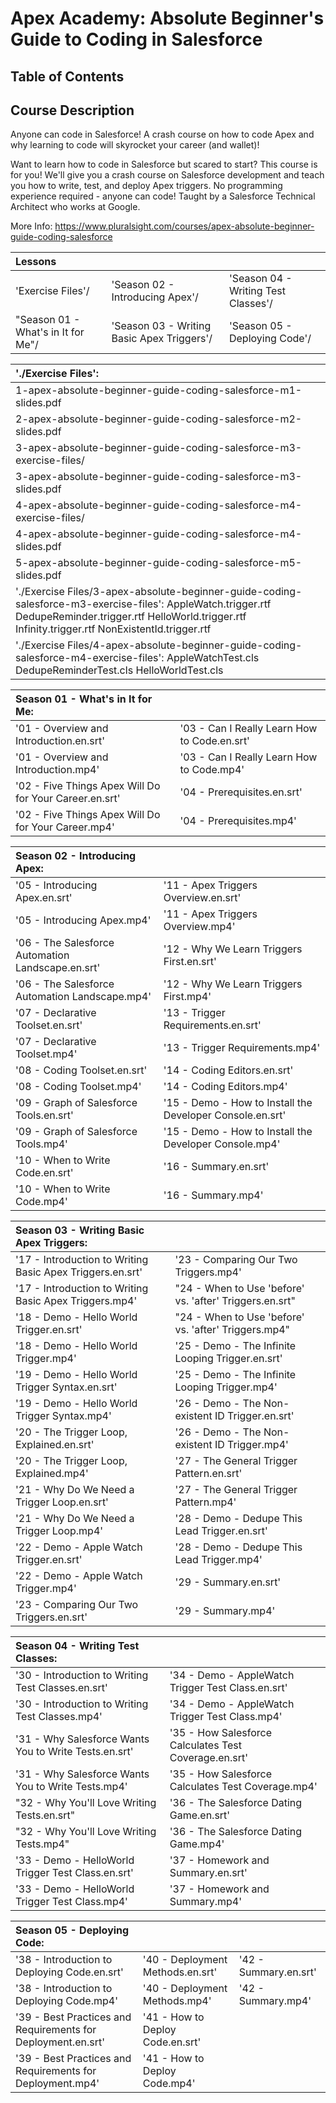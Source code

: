 # Apex Academy: Absolute Beginner's Guide to Coding in Salesforce

## Table of Contents

## Course Description

Anyone can code in Salesforce! A crash course on how to code Apex and
why learning to code will skyrocket your career (and wallet)!

Want to learn how to code in Salesforce but scared to start? This course
is for you! We'll give you a crash course on Salesforce development and
teach you how to write, test, and deploy Apex triggers. No programming
experience required - anyone can code! Taught by a Salesforce Technical
Architect who works at Google.

More Info:
https://www.pluralsight.com/courses/apex-absolute-beginner-guide-coding-salesforce

| Lessons                            |                                            |                                     |
|:-----------------------------------|:-------------------------------------------|:------------------------------------|
| 'Exercise Files'/                  | 'Season 02 - Introducing Apex'/            | 'Season 04 - Writing Test Classes'/ |
| "Season 01 - What's in It for Me"/ | 'Season 03 - Writing Basic Apex Triggers'/ | 'Season 05 - Deploying Code'/       |


| './Exercise Files':                                                                                                                                                                                                |
|:-------------------------------------------------------------------------------------------------------------------------------------------------------------------------------------------------------------------|
| 1-apex-absolute-beginner-guide-coding-salesforce-m1-slides.pdf                                                                                                                                                     |
| 2-apex-absolute-beginner-guide-coding-salesforce-m2-slides.pdf                                                                                                                                                     |
| 3-apex-absolute-beginner-guide-coding-salesforce-m3-exercise-files/                                                                                                                                                |
| 3-apex-absolute-beginner-guide-coding-salesforce-m3-slides.pdf                                                                                                                                                     |
| 4-apex-absolute-beginner-guide-coding-salesforce-m4-exercise-files/                                                                                                                                                |
| 4-apex-absolute-beginner-guide-coding-salesforce-m4-slides.pdf                                                                                                                                                     |
| 5-apex-absolute-beginner-guide-coding-salesforce-m5-slides.pdf                                                                                                                                                     |
| './Exercise Files/3-apex-absolute-beginner-guide-coding-salesforce-m3-exercise-files': AppleWatch.trigger.rtf  DedupeReminder.trigger.rtf  HelloWorld.trigger.rtf  Infinity.trigger.rtf  NonExistentId.trigger.rtf |
| './Exercise Files/4-apex-absolute-beginner-guide-coding-salesforce-m4-exercise-files': AppleWatchTest.cls  DedupeReminderTest.cls  HelloWorldTest.cls                                                              |

| Season 01 - What's in It for Me:                       |                                              |
|:-------------------------------------------------------|:---------------------------------------------|
| '01 - Overview and Introduction.en.srt'                | '03 - Can I Really Learn How to Code.en.srt' |
| '01 - Overview and Introduction.mp4'                   | '03 - Can I Really Learn How to Code.mp4'    |
| '02 - Five Things Apex Will Do for Your Career.en.srt' | '04 - Prerequisites.en.srt'                  |
| '02 - Five Things Apex Will Do for Your Career.mp4'    | '04 - Prerequisites.mp4'                     |


| Season 02 - Introducing Apex:                     |                                                           |
|:--------------------------------------------------|:----------------------------------------------------------|
| '05 - Introducing Apex.en.srt'                    | '11 - Apex Triggers Overview.en.srt'                      |
| '05 - Introducing Apex.mp4'                       | '11 - Apex Triggers Overview.mp4'                         |
| '06 - The Salesforce Automation Landscape.en.srt' | '12 - Why We Learn Triggers First.en.srt'                 |
| '06 - The Salesforce Automation Landscape.mp4'    | '12 - Why We Learn Triggers First.mp4'                    |
| '07 - Declarative Toolset.en.srt'                 | '13 - Trigger Requirements.en.srt'                        |
| '07 - Declarative Toolset.mp4'                    | '13 - Trigger Requirements.mp4'                           |
| '08 - Coding Toolset.en.srt'                      | '14 - Coding Editors.en.srt'                              |
| '08 - Coding Toolset.mp4'                         | '14 - Coding Editors.mp4'                                 |
| '09 - Graph of Salesforce Tools.en.srt'           | '15 - Demo - How to Install the Developer Console.en.srt' |
| '09 - Graph of Salesforce Tools.mp4'              | '15 - Demo - How to Install the Developer Console.mp4'    |
| '10 - When to Write Code.en.srt'                  | '16 - Summary.en.srt'                                     |
| '10 - When to Write Code.mp4'                     | '16 - Summary.mp4'                                        |


| Season 03 - Writing Basic Apex Triggers:                  |                                                         |
|:----------------------------------------------------------|:--------------------------------------------------------|
| '17 - Introduction to Writing Basic Apex Triggers.en.srt' | '23 - Comparing Our Two Triggers.mp4'                   |
| '17 - Introduction to Writing Basic Apex Triggers.mp4'    | "24 - When to Use 'before' vs. 'after' Triggers.en.srt" |
| '18 - Demo - Hello World Trigger.en.srt'                  | "24 - When to Use 'before' vs. 'after' Triggers.mp4"    |
| '18 - Demo - Hello World Trigger.mp4'                     | '25 - Demo - The Infinite Looping Trigger.en.srt'       |
| '19 - Demo - Hello World Trigger Syntax.en.srt'           | '25 - Demo - The Infinite Looping Trigger.mp4'          |
| '19 - Demo - Hello World Trigger Syntax.mp4'              | '26 - Demo - The Non-existent ID Trigger.en.srt'        |
| '20 - The Trigger Loop, Explained.en.srt'                 | '26 - Demo - The Non-existent ID Trigger.mp4'           |
| '20 - The Trigger Loop, Explained.mp4'                    | '27 - The General Trigger Pattern.en.srt'               |
| '21 - Why Do We Need a Trigger Loop.en.srt'               | '27 - The General Trigger Pattern.mp4'                  |
| '21 - Why Do We Need a Trigger Loop.mp4'                  | '28 - Demo - Dedupe This Lead Trigger.en.srt'           |
| '22 - Demo - Apple Watch Trigger.en.srt'                  | '28 - Demo - Dedupe This Lead Trigger.mp4'              |
| '22 - Demo - Apple Watch Trigger.mp4'                     | '29 - Summary.en.srt'                                   |
| '23 - Comparing Our Two Triggers.en.srt'                  | '29 - Summary.mp4'                                      |

| Season 04 - Writing Test Classes:                     |                                                       |
|:------------------------------------------------------|:------------------------------------------------------|
| '30 - Introduction to Writing Test Classes.en.srt'    | '34 - Demo - AppleWatch Trigger Test Class.en.srt'    |
| '30 - Introduction to Writing Test Classes.mp4'       | '34 - Demo - AppleWatch Trigger Test Class.mp4'       |
| '31 - Why Salesforce Wants You to Write Tests.en.srt' | '35 - How Salesforce Calculates Test Coverage.en.srt' |
| '31 - Why Salesforce Wants You to Write Tests.mp4'    | '35 - How Salesforce Calculates Test Coverage.mp4'    |
| "32 - Why You'll Love Writing Tests.en.srt"           | '36 - The Salesforce Dating Game.en.srt'              |
| "32 - Why You'll Love Writing Tests.mp4"              | '36 - The Salesforce Dating Game.mp4'                 |
| '33 - Demo - HelloWorld Trigger Test Class.en.srt'    | '37 - Homework and Summary.en.srt'                    |
| '33 - Demo - HelloWorld Trigger Test Class.mp4'       | '37 - Homework and Summary.mp4'                       |

| Season 05 - Deploying Code:                                  |                                  |                       |
|:-------------------------------------------------------------|:---------------------------------|:----------------------|
| '38 - Introduction to Deploying Code.en.srt'                 | '40 - Deployment Methods.en.srt' | '42 - Summary.en.srt' |
| '38 - Introduction to Deploying Code.mp4'                    | '40 - Deployment Methods.mp4'    | '42 - Summary.mp4'    |
| '39 - Best Practices and Requirements for Deployment.en.srt' | '41 - How to Deploy Code.en.srt' |                       |
| '39 - Best Practices and Requirements for Deployment.mp4'    | '41 - How to Deploy Code.mp4'    |                       |


